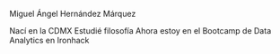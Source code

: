 Miguel Ángel Hernández Márquez

Nací en la CDMX
Estudié filosofía
Ahora estoy en el Bootcamp de Data Analytics en Ironhack
